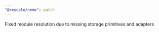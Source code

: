 ```yaml
---
"@rescale/nemo": patch
---
```


Fixed module resolution due to missing storage primitives and adapters
